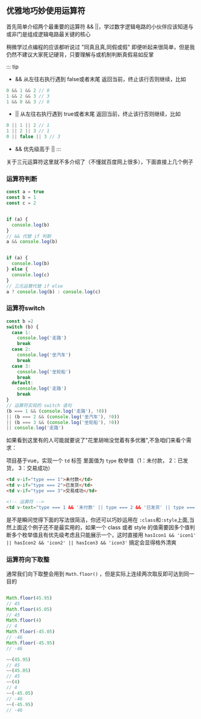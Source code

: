 ## 优雅地巧妙使用运算符

首先简单介绍两个最重要的运算符 && ||，学过数字逻辑电路的小伙伴应该知道与或非门是组成逻辑电路最关键的核心

稍微学过点编程的应该都听说过 "同真且真,同假或假" 即便听起来很简单，但是我仍然不建议大家死记硬背，只要理解与或机制判断真假易如反掌

::: tip
- && 从左往右执行遇到 false或者末尾 返回当前，终止该行否则继续，比如
```js
0 && 1 && 2 // 0
1 && 2 && 3 // 3
1 && 0 && 3 // 0
```

- || 从左往右执行遇到 true或者末尾 返回当前，终止该行否则继续，比如
```js
0 || 1 || 2 // 1
1 || 2 || 3 // 1
0 || false || 3 // 3
```

- && 优先级高于 ||
:::

关于三元运算符这里就不多介绍了（不懂就百度网上很多），下面直接上几个例子

### 运算符判断

```js
const a = true
const b = 1
const c = 2


if (a) {
  console.log(b)
}
// && 代替 if 判断
a && console.log(b)


if (a) {
  console.log(b)
} else {
  console.log(c)
}
// 三元运算代替 if else
a ? console.log(b) : console.log(c)

```

### 运算符switch

```js
const b =2
switch (b) {
  case 1:
    console.log('走路')
    break
  case 2:
    console.log('坐汽车')
    break
  case 3:
    console.log('坐轮船')
    break
  default:
    console.log('走路')
    break
}
// 运算符实现的 switch 语句
(b === 1 && (console.log('走路'), !0))
|| (b === 2 && (console.log('坐汽车'), !0))
|| (b === 3 && (console.log('坐轮船'), !0))
|| console.log('走路')
```

如果看到这里有的人可能就要说了"花里胡哨没觉着有多优雅",不急咱们来看个需求：

项目基于vue，实现一个 `td` 标签 里面值为 `type` 枚举值（1：未付款， 2：已发货， 3：交易成功）

```HTML
<td v-if="type === 1">未付款</td>
<td v-if="type === 2">已发货</td>
<td v-if="type === 3">交易成功</td>

<!-- 运算符 -->
<td v-text="type === 1 && '未付款' || type === 2 && '已发货' || type === 3 && '交易成功'" />
```
是不是瞬间觉得下面的写法很简洁，你还可以巧妙运用在 `:class`和`:style`上面,当然上面这个例子还不是最实用的，如果一个 class 或者 style 的值需要因多个值判断多个枚举值且有优先级考虑且只能展示一个，这时直接用 `hasIcon1 && 'icon1' || hasIcon2 && 'icon2' || hasIcon3 && 'icon3'` 搞定会显得格外清爽

### 运算符向下取整

通常我们向下取整会用到 `Math.floor()` ，但是实际上连续两次取反即可达到同一目的

```js

Math.floor(45.95)
// 45
Math.floor(45.05)
// 45
Math.floor(4)
// 4
Math.floor(-45.05)
// -46
Math.floor(-45.95)
// -46

~~(45.95)
// 45
~~(45.05)
// 45
~~(4)
// 4
~~(-45.05)
// -46
~~(-45.95)
// -46
```
